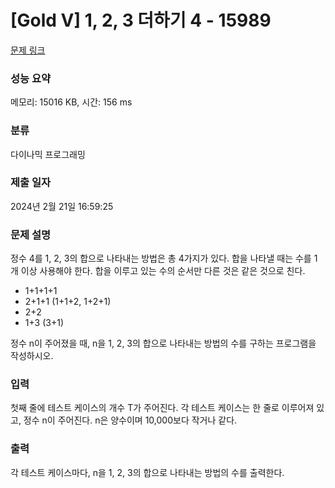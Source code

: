 # [Gold V] 1, 2, 3 더하기 4 - 15989 

[문제 링크](https://www.acmicpc.net/problem/15989) 

### 성능 요약

메모리: 15016 KB, 시간: 156 ms

### 분류

다이나믹 프로그래밍

### 제출 일자

2024년 2월 21일 16:59:25

### 문제 설명

<p>정수 4를 1, 2, 3의 합으로 나타내는 방법은 총 4가지가 있다. 합을 나타낼 때는 수를 1개 이상 사용해야 한다. 합을 이루고 있는 수의 순서만 다른 것은 같은 것으로 친다.</p>

<ul>
	<li>1+1+1+1</li>
	<li>2+1+1 (1+1+2, 1+2+1)</li>
	<li>2+2</li>
	<li>1+3 (3+1)</li>
</ul>

<p>정수 n이 주어졌을 때, n을 1, 2, 3의 합으로 나타내는 방법의 수를 구하는 프로그램을 작성하시오.</p>

### 입력 

 <p>첫째 줄에 테스트 케이스의 개수 T가 주어진다. 각 테스트 케이스는 한 줄로 이루어져 있고, 정수 n이 주어진다. n은 양수이며 10,000보다 작거나 같다.</p>

### 출력 

 <p>각 테스트 케이스마다, n을 1, 2, 3의 합으로 나타내는 방법의 수를 출력한다.</p>

